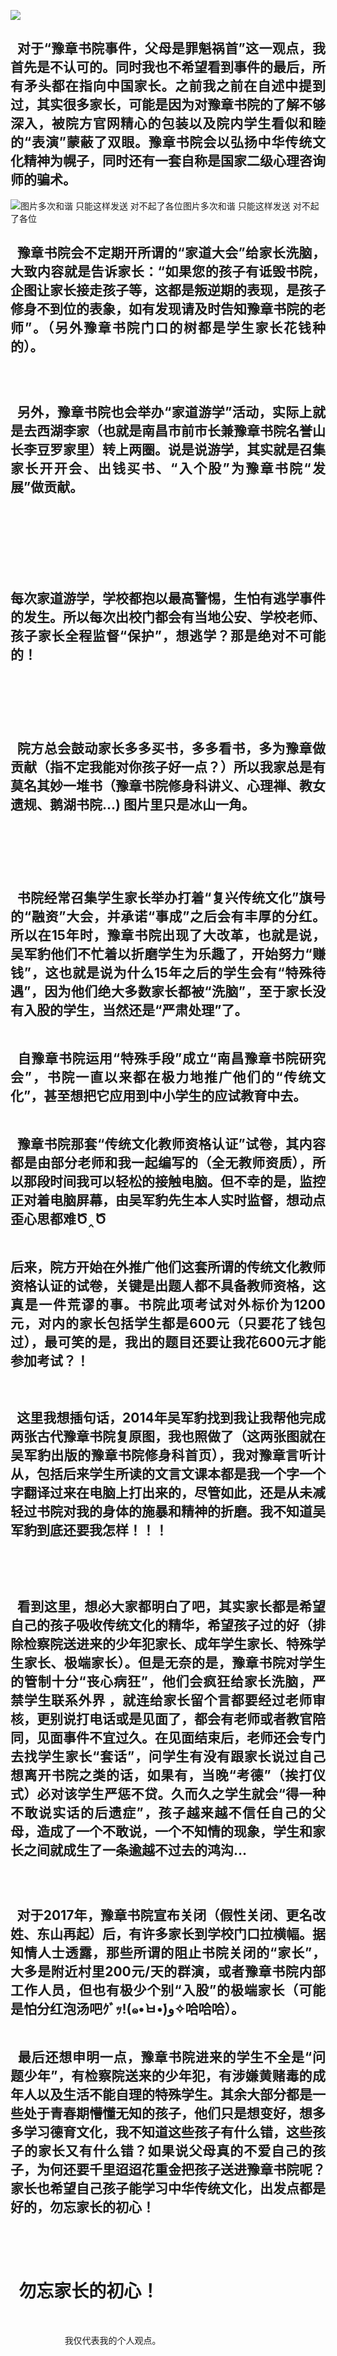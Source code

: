 <p><img src="https://raw.githubusercontent.com/ZjzMisaka/iaders/master/img/2019/11/21ea2-006OmctYly1g8l2azzwdmj30k00c00u4.jpg"></p>
<h2 align="justify">​​&nbsp; 对于“豫章书院事件，父母是罪魁祸首”这一观点，我首先是不认可的。同时我也不希望看到事件的最后，所有矛头都在指向中国家长。之前我之前在自述中提到过，其实很多家长，可能是因为对豫章书院的了解不够深入，被院方官网精心的包装以及院内学生看似和睦的“表演”蒙蔽了双眼。豫章书院会以弘扬中华传统文化精神为幌子，同时还有一套自称是国家二级心理咨询师的骗术。</h2>
<p><span id="more-8689"></span></p>
<p class="picbox"><img src="https://raw.githubusercontent.com/ZjzMisaka/iaders/master/img/2019/11/b854b-006OmctYly1g8l2b0maq2j30yu0u0gsa.jpg" alt="图片多次和谐 只能这样发送 对不起了各位"><span class="picinfo">图片多次和谐 只能这样发送 对不起了各位</span></p>
<h2 align="justify">&nbsp; 豫章书院会不定期开所谓的“家道大会”给家长洗脑，大致内容就是告诉家长：“如果您的孩子有诋毁书院，企图让家长接走孩子等，这都是叛逆期的表现，是孩子修身不到位的表象，如有发现请及时告知豫章书院的老师”。（另外豫章书院门口的树都是学生家长花钱种的）。</h2>
<p class="picbox"><img src="https://raw.githubusercontent.com/ZjzMisaka/iaders/master/img/2019/11/b61f5-006OmctYly1g8l04fxmzgj31hc0u0120.jpg" alt=""></p>
<p class="picbox"><img src="https://raw.githubusercontent.com/ZjzMisaka/iaders/master/img/2019/11/7612f-006OmctYly1g8l04ham9uj31hc0u0gud.jpg" alt=""></p>
<p class="picbox"><img src="https://raw.githubusercontent.com/ZjzMisaka/iaders/master/img/2019/11/5b1f0-006OmctYly1g8l04iez1uj31hc0u0jyj.jpg" alt=""></p>
<h2 align="justify">&nbsp; 另外，豫章书院也会举办“家道游学”活动，实际上就是去西湖李家（也就是南昌市前市长兼豫章书院名誉山长李豆罗家里）转上两圈。说是说游学，其实就是召集家长开开会、出钱买书、“入个股”为豫章书院“发展”做贡献。</h2>
<p align="justify">&nbsp;&nbsp;&nbsp;</p>
<p class="picbox"><img src="https://raw.githubusercontent.com/ZjzMisaka/iaders/master/img/2019/11/851c4-006OmctYly1g8l04j2ogmj30qo0f0go5.jpg" alt=""></p>
<p class="picbox"><img src="https://raw.githubusercontent.com/ZjzMisaka/iaders/master/img/2019/11/be8aa-006OmctYly1g8l04jquhdj30vl0hs434.jpg" alt=""></p>
<p class="picbox"><img src="https://raw.githubusercontent.com/ZjzMisaka/iaders/master/img/2019/11/36340-006OmctYly1g8l04kbauvj30np0hsmzo.jpg" alt=""></p>
<p class="picbox"><img src="https://raw.githubusercontent.com/ZjzMisaka/iaders/master/img/2019/11/4164e-006OmctYly1g8l04knhroj30qo0f076d.jpg" alt=""></p>
<p class="picbox"><img src="https://raw.githubusercontent.com/ZjzMisaka/iaders/master/img/2019/11/1da80-006OmctYly1g8l04ld4qhj30vl0hstd1.jpg" alt=""></p>
<p class="picbox"><img src="https://raw.githubusercontent.com/ZjzMisaka/iaders/master/img/2019/11/43e7d-006OmctYly1g8l04meof6j31hc0u07cy.jpg" alt=""></p>
<h2 align="justify">每次家道游学，学校都抱以最高警惕，生怕有逃学事件的发生。所以每次出校门都会有当地公安、学校老师、孩子家长全程监督“保护”，想逃学？那是绝对不可能的！</h2>
<p class="picbox"><img src="https://raw.githubusercontent.com/ZjzMisaka/iaders/master/img/2019/11/ca1a8-006OmctYly1g8l04mrhwcj30qo0f0dht.jpg" alt=""></p>
<p class="picbox"><img src="https://raw.githubusercontent.com/ZjzMisaka/iaders/master/img/2019/11/526cb-006OmctYly1g8l04n2jjrj30qo0f076v.jpg" alt=""></p>
<p class="picbox"><img src="https://raw.githubusercontent.com/ZjzMisaka/iaders/master/img/2019/11/c7753-006OmctYly1g8l04ng14lj30np0hsdj4.jpg" alt=""></p>
<p class="picbox"><img src="https://raw.githubusercontent.com/ZjzMisaka/iaders/master/img/2019/11/a6c87-006OmctYly1g8l04nv9tzj30np0hs0vz.jpg" alt=""></p>
<p align="justify">&nbsp;</p>
<h2 align="justify">&nbsp; 院方总会鼓动家长多多买书，多多看书，多为豫章做贡献（指不定我能对你孩子好一点？）所以我家总是有莫名其妙一堆书（豫章书院修身科讲义、心理禅、教女遗规、鹅湖书院&#8230;) 图片里只是冰山一角。</h2>
<p align="justify">&nbsp;</p>
<p class="picbox"><img src="https://raw.githubusercontent.com/ZjzMisaka/iaders/master/img/2019/11/dc982-006OmctYly1g8l04orb0kj31hc0u0gtc.jpg" alt=""></p>
<p class="picbox"><img src="https://raw.githubusercontent.com/ZjzMisaka/iaders/master/img/2019/11/35c48-006OmctYly1g8l04pezo4j31hc0u0mzz.jpg" alt=""></p>
<p class="picbox"><img src="https://raw.githubusercontent.com/ZjzMisaka/iaders/master/img/2019/11/de576-006OmctYly1g8l04qb4mnj31hc0u0n59.jpg" alt=""></p>
<p class="picbox"><img src="https://raw.githubusercontent.com/ZjzMisaka/iaders/master/img/2019/11/b93a5-006OmctYly1g8l04qnlksj31hc0u075y.jpg" alt=""></p>
<h2 align="justify">&nbsp; 书院经常召集学生家长举办打着“复兴传统文化”旗号的“融资”大会，并承诺“事成”之后会有丰厚的分红。所以在15年时，豫章书院出现了大改革，也就是说，吴军豹他们不忙着以折磨学生为乐趣了，开始努力“赚钱”，这也就是说为什么15年之后的学生会有“特殊待遇”，因为他们绝大多数家长都被“洗脑”，至于家长没有入股的学生，当然还是“严肃处理”了。</h2>
<p class="picbox"><img src="https://raw.githubusercontent.com/ZjzMisaka/iaders/master/img/2019/11/1eeb1-006OmctYly1g8l04r3i9pj31hc0u0tbh.jpg" alt=""></p>
<h2 align="justify">&nbsp; 自豫章书院运用“特殊手段”成立“南昌豫章书院研究会”，书院一直以来都在极力地推广他们的“传统文化”，甚至想把它应用到中小学生的应试教育中去。</h2>
<p class="picbox"><img src="https://raw.githubusercontent.com/ZjzMisaka/iaders/master/img/2019/11/3e9dd-006OmctYly1g8l04rh1hej30hv0r2q4x.jpg" alt=""></p>
<h2 align="justify">&nbsp; 豫章书院那套“传统文化教师资格认证”试卷，其内容都是由部分老师和我一起编写的（全无教师资质），所以那段时间我可以轻松的接触电脑。但不幸的是，监控正对着电脑屏幕，由吴军豹先生本人实时监督，想动点歪心思都难Ծ‸Ծ</h2>
<p class="picbox"><img src="https://raw.githubusercontent.com/ZjzMisaka/iaders/master/img/2019/11/75042-006OmctYly1g8l04set5ij30u01hcn6z.jpg" alt=""></p>
<h2 align="justify">后来，院方开始在外推广他们这套所谓的传统文化教师资格认证的试卷，关键是出题人都不具备教师资格，这真是一件荒谬的事。书院此项考试对外标价为1200元，对内的家长包括学生都是600元（只要花了钱包过），最可笑的是，我出的题目还要让我花600元才能参加考试？！</h2>
<p class="picbox"><img src="https://raw.githubusercontent.com/ZjzMisaka/iaders/master/img/2019/11/b1ee4-006OmctYly1g8l04t14nuj31hc0u0ai5.jpg" alt=""></p>
<p class="picbox"><img src="https://raw.githubusercontent.com/ZjzMisaka/iaders/master/img/2019/11/6bb0f-006OmctYly1g8l04tsutwj31hc0u041y.jpg" alt=""></p>
<h2 align="justify">&nbsp; 这里我想插句话，2014年吴军豹找到我让我帮他完成两张古代豫章书院复原图，我也照做了（这两张图就在吴军豹出版的豫章书院修身科首页），我对豫章言听计从，包括后来学生所读的文言文课本都是我一个字一个字翻译过来在电脑上打出来的，尽管如此，还是从未减轻过书院对我的身体的施暴和精神的折磨。我不知道吴军豹到底还要我怎样！！！</h2>
<p align="justify">&nbsp;</p>
<p class="picbox"><img src="https://raw.githubusercontent.com/ZjzMisaka/iaders/master/img/2019/11/bddb8-006OmctYly1g8l04ua3pij31hc0u0n0w.jpg" alt=""></p>
<p class="picbox"><img src="https://raw.githubusercontent.com/ZjzMisaka/iaders/master/img/2019/11/7b469-006OmctYly1g8l04uqo2qj31hc0u0q6s.jpg" alt=""></p>
<h2 align="justify">&nbsp; 看到这里，想必大家都明白了吧，其实家长都是希望自己的孩子吸收传统文化的精华，希望孩子过的好（排除检察院送进来的少年犯家长、成年学生家长、特殊学生家长、极端家长）。但是无奈的是，豫章书院对学生的管制十分“丧心病狂”，他们会疯狂给家长洗脑，严禁学生联系外界 ，就连给家长留个言都要经过老师审核，更别说打电话或是见面了，都会有老师或者教官陪同，见面事件不宜过久。在见面结束后，老师还会专门去找学生家长“套话”，问学生有没有跟家长说过自己想离开书院之类的话，如果有，当晚“考德”（挨打仪式）必对该学生严惩不贷。久而久之学生就会“得一种不敢说实话的后遗症”，孩子越来越不信任自己的父母，造成了一个不敢说，一个不知情的现象，学生和家长之间就成生了一条逾越不过去的鸿沟&#8230;</h2>
<p class="picbox"><img src="https://raw.githubusercontent.com/ZjzMisaka/iaders/master/img/2019/11/95736-006OmctYly1g8l04vz7loj30q30nctp4.jpg" alt=""></p>
<p class="picbox"><img src="https://raw.githubusercontent.com/ZjzMisaka/iaders/master/img/2019/11/316a3-006OmctYly1g8l04y9izpj30t30rj4qp.jpg" alt=""></p>
<p class="picbox"><img src="https://raw.githubusercontent.com/ZjzMisaka/iaders/master/img/2019/11/a4c98-006OmctYly1g8l04zo8kaj30tj0qkqkm.jpg" alt=""></p>
<h2 align="justify">&nbsp; 对于2017年，豫章书院宣布关闭（假性关闭、更名改姓、东山再起）后，有许多家长到学校门口拉横幅。据知情人士透露，那些所谓的阻止书院关闭的“家长”，大多是附近村里200元/天的群演，或者豫章书院内部工作人员，但也有极少个别“入股”的极端家长（可能是怕分红泡汤吧ｸﾞｯ!(๑•̀ㅂ•́)و✧哈哈哈）。</h2>
<p class="picbox"><img src="https://raw.githubusercontent.com/ZjzMisaka/iaders/master/img/2019/11/7dfe3-006OmctYly1g8l0506dbbj30o010778g.jpg" alt=""></p>
<h2 align="justify">&nbsp; 最后还想申明一点，豫章书院进来的学生不全是“问题少年”，有检察院送来的少年犯，有涉嫌黄赌毒的成年人以及生活不能自理的特殊学生。其余大部分都是一些处于青春期懵懂无知的孩子，他们只是想变好，想多多学习德育文化，我不知道这些孩子有什么错，这些孩子的家长又有什么错？如果说父母真的不爱自己的孩子，为何还要千里迢迢花重金把孩子送进豫章书院呢？家长也希望自己孩子能学习中华传统文化，出发点都是好的，勿忘家长的初心！</h2>
<p class="picbox"><img src="https://raw.githubusercontent.com/ZjzMisaka/iaders/master/img/2019/11/78d9a-006OmctYly1g8l051qxu9j30sp099tit.jpg" alt=""></p>
<p class="picbox"><img src="https://raw.githubusercontent.com/ZjzMisaka/iaders/master/img/2019/11/c472b-006OmctYly1g8l052jlmlj31nn0u0wnc.jpg" alt=""></p>
<p class="picbox"><img src="https://raw.githubusercontent.com/ZjzMisaka/iaders/master/img/2019/11/dfeb3-006OmctYly1g8l0536vffj31t30u0agv.jpg" alt=""></p>
<p class="picbox"><img src="https://raw.githubusercontent.com/ZjzMisaka/iaders/master/img/2019/11/64122-006OmctYly1g8l053ufafj31pe0u0n4m.jpg" alt=""></p>
<h1 align="justify">&nbsp; 勿忘家长的初心！</h1>
<p align="justify">&nbsp;</p>
<p align="justify">&nbsp;&nbsp;&nbsp;&nbsp;&nbsp;&nbsp;&nbsp;&nbsp;&nbsp;&nbsp;&nbsp;&nbsp;&nbsp;&nbsp;&nbsp;&nbsp;&nbsp;&nbsp;&nbsp;&nbsp;&nbsp; 我仅代表我的个人观点。</p>